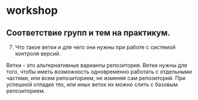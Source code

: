 # workshop

## Соответствие групп и тем на практикум.

7. Что такое ветки и для чего они нужны при работе с системой контроля версий.

Ветки - это альтернативные варианты репозитория. Ветки нужны для того, чтобы иметь возможность одновременно работать с отдельными частями, или всем репозиторием, не изменяя сам репозиторий. При успешной отладке тех, или иных веток их можно слить с базовым репозиторием.

